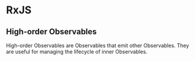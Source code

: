 # RxJS

## High-order Observables

High-order Observables are Observables that emit other Observables. They are useful for managing the lifecycle of inner Observables.
